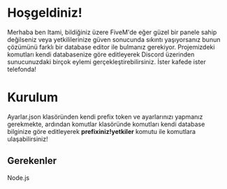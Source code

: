 # Hoşgeldiniz!

Merhaba ben Itami, bildiğiniz üzere FiveM'de eğer güzel bir panele sahip değilseniz veya yetkililerinize güven sonucunda sıkıntı yaşıyorsanız bunun çözümünü farklı bir database editor ile bulmanız gerekiyor. Projemizdeki komutları kendi databasenize göre editleyerek Discord üzerinden sunucunuzdaki birçok eylemi gerçekleştirebilirsiniz. İster kafede  ister telefonda!


# Kurulum

Ayarlar.json klasöründen kendi prefix token ve ayarlarınızı yapmanız gerekmekte, ardından komutlar klasöründe komutları kendi database bilginize göre editleyerek **prefixiniz!yetkiler** komutu ile komutlara ulaşabilirsiniz!

## Gerekenler

Node.js 
